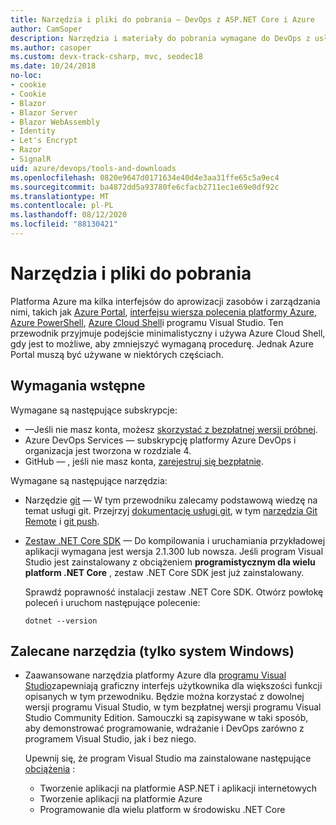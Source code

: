 ```yaml
---
title: Narzędzia i pliki do pobrania — DevOps z ASP.NET Core i Azure
author: CamSoper
description: Narzędzia i materiały do pobrania wymagane do DevOps z usługami ASP.NET Core i Azure.
ms.author: casoper
ms.custom: devx-track-csharp, mvc, seodec18
ms.date: 10/24/2018
no-loc:
- cookie
- Cookie
- Blazor
- Blazor Server
- Blazor WebAssembly
- Identity
- Let's Encrypt
- Razor
- SignalR
uid: azure/devops/tools-and-downloads
ms.openlocfilehash: 0820e9647d0171634e40d4e3aa31ffe65c5a9ec4
ms.sourcegitcommit: ba4872dd5a93780fe6cfacb2711ec1e69e0df92c
ms.translationtype: MT
ms.contentlocale: pl-PL
ms.lasthandoff: 08/12/2020
ms.locfileid: "88130421"
---
```

# <a name="tools-and-downloads"></a>Narzędzia i pliki do pobrania

Platforma Azure ma kilka interfejsów do aprowizacji zasobów i zarządzania nimi, takich jak [Azure Portal](https://portal.azure.com), [interfejsu wiersza polecenia platformy Azure](/cli/azure/), [Azure PowerShell](/powershell/azure/overview), [Azure Cloud Shell](https://shell.azure.com/bash)i programu Visual Studio. Ten przewodnik przyjmuje podejście minimalistyczny i używa Azure Cloud Shell, gdy jest to możliwe, aby zmniejszyć wymaganą procedurę. Jednak Azure Portal muszą być używane w niektórych częściach.

## <a name="prerequisites"></a>Wymagania wstępne

Wymagane są następujące subskrypcje:

* &mdash;Jeśli nie masz konta, możesz [skorzystać z bezpłatnej wersji próbnej](https://azure.microsoft.com/free/dotnet/).
* Azure DevOps Services &mdash; subskrypcję platformy Azure DevOps i organizacja jest tworzona w rozdziale 4.
* GitHub &mdash; , jeśli nie masz konta, [zarejestruj się bezpłatnie](https://github.com/join).

Wymagane są następujące narzędzia:

* Narzędzie [git](https://git-scm.com/downloads) &mdash; W tym przewodniku zalecamy podstawową wiedzę na temat usługi git. Przejrzyj [dokumentację usługi git](https://git-scm.com/doc), w tym [narzędzia Git Remote](https://git-scm.com/docs/git-remote) i [git push](https://git-scm.com/docs/git-push).
* [Zestaw .NET Core SDK](https://dotnet.microsoft.com/download/) &mdash; Do kompilowania i uruchamiania przykładowej aplikacji wymagana jest wersja 2.1.300 lub nowsza. Jeśli program Visual Studio jest zainstalowany z obciążeniem **programistycznym dla wielu platform .NET Core** , zestaw .NET Core SDK jest już zainstalowany.

    Sprawdź poprawność instalacji zestaw .NET Core SDK. Otwórz powłokę poleceń i uruchom następujące polecenie:

    ```dotnetcli
    dotnet --version
    ```

## <a name="recommended-tools-windows-only"></a>Zalecane narzędzia (tylko system Windows)

* Zaawansowane narzędzia platformy Azure dla [programu Visual Studio](https://visualstudio.microsoft.com)zapewniają graficzny interfejs użytkownika dla większości funkcji opisanych w tym przewodniku. Będzie można korzystać z dowolnej wersji programu Visual Studio, w tym bezpłatnej wersji programu Visual Studio Community Edition. Samouczki są zapisywane w taki sposób, aby demonstrować programowanie, wdrażanie i DevOps zarówno z programem Visual Studio, jak i bez niego.

  Upewnij się, że program Visual Studio ma zainstalowane następujące [obciążenia](/visualstudio/install/modify-visual-studio) :

  * Tworzenie aplikacji na platformie ASP.NET i aplikacji internetowych
  * Tworzenie aplikacji na platformie Azure
  * Programowanie dla wielu platform w środowisku .NET Core
